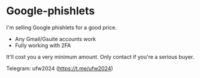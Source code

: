 # Google-phishlets

I'm selling Google phishlets for a good price. 

 + Any Gmail/Gsuite accounts work
 + Fully working with 2FA

It'll cost you a very minimum amount. 
Only contact if you're a serious buyer. 

Telegram: ufw2024
(https://t.me/ufw2024)
